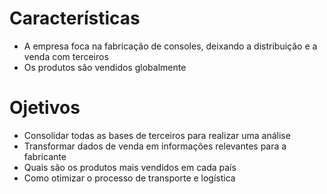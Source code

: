 

# Características
- A empresa foca na fabricação de consoles, deixando a distribuição e a venda com terceiros 
- Os produtos são vendidos globalmente

# Ojetivos 
- Consolidar todas as bases de terceiros para realizar uma análise
- Transformar dados de venda em informações relevantes para a fabricante
- Quais são os produtos mais vendidos em cada país
- Como otimizar o processo de transporte e logística 
